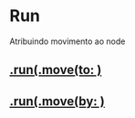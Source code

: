 # Run

Atribuindo movimento ao node

## [.run(.move(to: )](https://github.com/ghsumiyasu/Swift/blob/main/README-SpriteNode-RunMoveTo-br-pt.md)
## [.run(.move(by: )](https://github.com/ghsumiyasu/Swift/blob/main/README-SpriteNode-RunMoveBy-jp.md)
